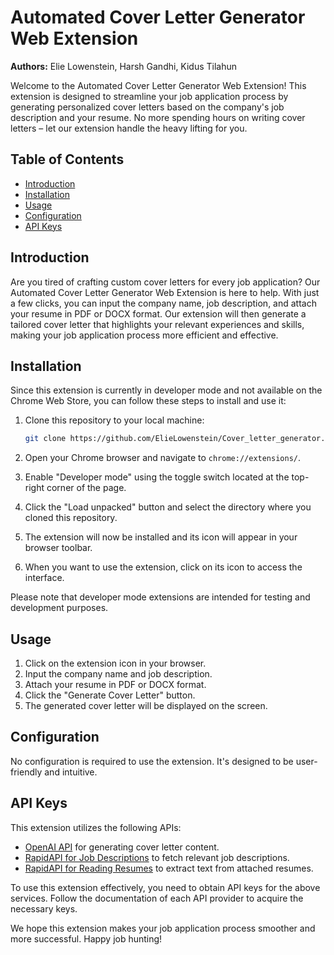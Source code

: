# Automated Cover Letter Generator Web Extension

**Authors:** Elie Lowenstein, Harsh Gandhi, Kidus Tilahun

Welcome to the Automated Cover Letter Generator Web Extension! This extension is designed to streamline your job application process by generating personalized cover letters based on the company's job description and your resume. No more spending hours on writing cover letters – let our extension handle the heavy lifting for you.

## Table of Contents

- [Introduction](#introduction)
- [Installation](#installation)
- [Usage](#usage)
- [Configuration](#configuration)
- [API Keys](#api-keys)

## Introduction

Are you tired of crafting custom cover letters for every job application? Our Automated Cover Letter Generator Web Extension is here to help. With just a few clicks, you can input the company name, job description, and attach your resume in PDF or DOCX format. Our extension will then generate a tailored cover letter that highlights your relevant experiences and skills, making your job application process more efficient and effective.

## Installation

Since this extension is currently in developer mode and not available on the Chrome Web Store, you can follow these steps to install and use it:

1. Clone this repository to your local machine:
   ```sh
   git clone https://github.com/ElieLowenstein/Cover_letter_generator.git
   ```
3. Open your Chrome browser and navigate to `chrome://extensions/`.

4. Enable "Developer mode" using the toggle switch located at the top-right corner of the page.

5. Click the "Load unpacked" button and select the directory where you cloned this repository.

6. The extension will now be installed and its icon will appear in your browser toolbar.

7. When you want to use the extension, click on its icon to access the interface.

Please note that developer mode extensions are intended for testing and development purposes. 


## Usage

1. Click on the extension icon in your browser.
2. Input the company name and job description.
3. Attach your resume in PDF or DOCX format.
4. Click the "Generate Cover Letter" button.
5. The generated cover letter will be displayed on the screen.

## Configuration

No configuration is required to use the extension. It's designed to be user-friendly and intuitive.

## API Keys

This extension utilizes the following APIs:

- [OpenAI API](https://openai.com/blog/openai-api) for generating cover letter content.
- [RapidAPI for Job Descriptions](https://rapidapi.com/letscrape-6bRBa3QguO5/api/jsearch) to fetch relevant job descriptions.
- [RapidAPI for Reading Resumes](https://rapidapi.com/docwire-docwire-default/api/docwire-doctotext) to extract text from attached resumes.

To use this extension effectively, you need to obtain API keys for the above services. Follow the documentation of each API provider to acquire the necessary keys.

We hope this extension makes your job application process smoother and more successful. Happy job hunting!
